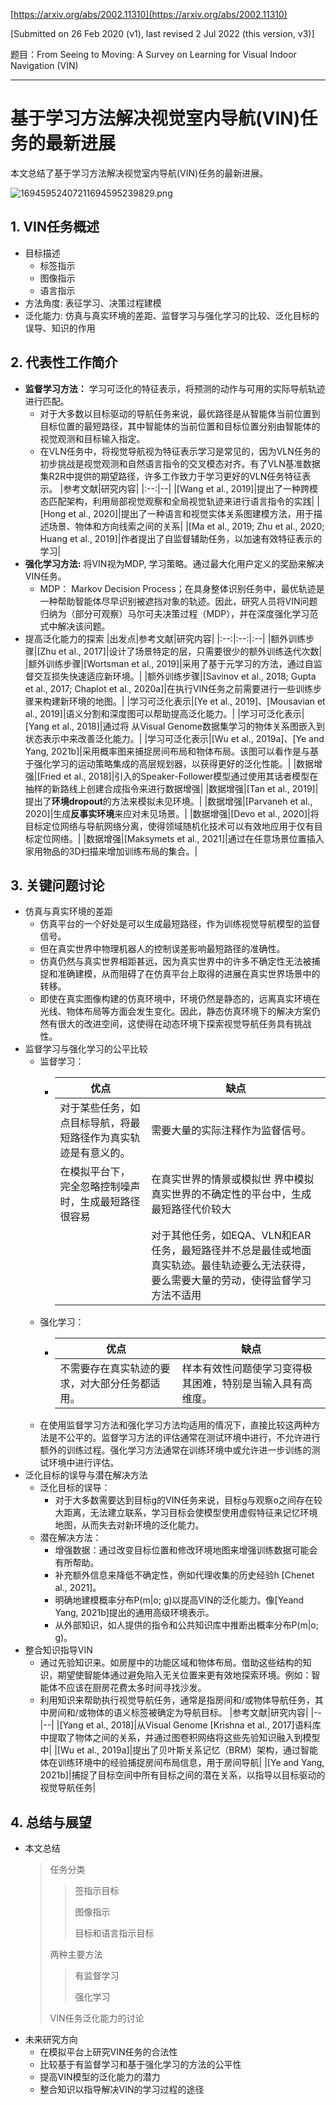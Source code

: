 [https://arxiv.org/abs/2002.11310](https://arxiv.org/abs/2002.11310)

[Submitted on 26 Feb 2020 (v1), last revised 2 Jul 2022 (this version, v3)]

题目：From Seeing to Moving: A Survey on Learning for Visual Indoor Navigation (VIN)

---

# 基于学习方法解决视觉室内导航(VIN)任务的最新进展

本文总结了基于学习方法解决视觉室内导航(VIN)任务的最新进展。

![16945952407211694595239829.png](https://fastly.jsdelivr.net/gh/Chenjiangwen/ImageHostingService@main/pic/16945952407211694595239829.png)

## 1. VIN任务概述

- 目标描述
  - 标签指示
  - 图像指示
  - 语言指示
- 方法角度: 表征学习、决策过程建模
- 泛化能力: 仿真与真实环境的差距、监督学习与强化学习的比较、泛化目标的误导、知识的作用

## 2. 代表性工作简介

- **监督学习方法：** 学习可泛化的特征表示，将预测的动作与可用的实际导航轨迹进行匹配。
  - 对于大多数以目标驱动的导航任务来说，最优路径是从智能体当前位置到目标位置的最短路径，其中智能体的当前位置和目标位置分别由智能体的视觉观测和目标输入指定。
  - 在VLN任务中，将视觉导航视为特征表示学习是常见的，因为VLN任务的初步挑战是视觉观测和自然语言指令的交叉模态对齐。有了VLN基准数据集R2R中提供的期望路径，许多工作致力于学习更好的VLN任务特征表示。
    |参考文献|研究内容|
    |:--:|--|
    |[Wang et al., 2019]|提出了一种跨模态匹配架构，利用局部视觉观察和全局视觉轨迹来进行语言指令的实践|
    |[Hong et al., 2020]|提出了一种语言和视觉实体关系图建模方法，用于描述场景、物体和方向线索之间的关系|
    |[Ma et al., 2019; Zhu et al., 2020; Huang et al., 2019]|作者提出了自监督辅助任务，以加速有效特征表示的学习|
- **强化学习方法:** 将VIN视为MDP, 学习策略。通过最大化用户定义的奖励来解决VIN任务。
  - MDP： Markov Decision Process；在具身整体识别任务中，最优轨迹是一种帮助智能体尽早识别被遮挡对象的轨迹。因此，研究人员将VIN问题归纳为（部分可观察）马尔可夫决策过程（MDP），并在深度强化学习范式中解决该问题。
- 提高泛化能力的探索
  |出发点|参考文献|研究内容|
  |:--:|:--:|:--|
  |额外训练步骤|[Zhu et al., 2017]|设计了场景特定的层，只需要很少的额外训练迭代次数|
  |额外训练步骤|[Wortsman et al., 2019]|采用了基于元学习的方法，通过自监督交互损失快速适应新环境。|
  |额外训练步骤|[Savinov et al., 2018; Gupta et al., 2017; Chaplot et al., 2020a]|在执行VIN任务之前需要进行一些训练步骤来构建新环境的地图。|
  |学习可泛化表示|[Ye et al., 2019]、[Mousavian et al., 2019]|语义分割和深度图可以帮助提高泛化能力。|
  |学习可泛化表示|[Yang et al., 2018]|通过将 从Visual Genome数据集学习的物体关系图嵌入到状态表示中来改善泛化能力。|
  |学习可泛化表示|[Wu et al., 2019a]、[Ye and Yang, 2021b]|采用概率图来捕捉房间布局和物体布局。该图可以看作是与基于强化学习的运动策略集成的高层规划器，以获得更好的泛化性能。|
  |数据增强|[Fried et al., 2018]|引入的Speaker-Follower模型通过使用其话者模型在抽样的新路线上创建合成指令来进行数据增强|
  |数据增强|[Tan et al., 2019]|提出了**环境dropout**的方法来模拟未见环境。|
  |数据增强|[Parvaneh et al., 2020]|生成**反事实环境**来应对未见场景。|
  |数据增强|[Devo et al., 2020]|将目标定位网络与导航网络分离，使得领域随机化技术可以有效地应用于仅有目标定位网络。|
  |数据增强|[Maksymets et al., 2021]|通过在任意场景位置插入家用物品的3D扫描来增加训练布局的集合。|

## 3. 关键问题讨论

- 仿真与真实环境的差距
  - 仿真平台的一个好处是可以生成最短路径，作为训练视觉导航模型的监督信号。
  - 但在真实世界中物理机器人的控制误差影响最短路径的准确性。
  - 仿真仍然与真实世界相距甚远，因为真实世界中的许多不确定性无法被捕捉和准确建模，从而阻碍了在仿真平台上取得的进展在真实世界场景中的转移。
  - 即使在真实图像构建的仿真环境中，环境仍然是静态的，远离真实环境在光线、物体布局等方面会发生变化。因此，静态仿真环境下的解决方案仍然有很大的改进空间，这使得在动态环境下探索视觉导航任务具有挑战性。
- 监督学习与强化学习的公平比较
  - 监督学习：
    - |优点|缺点|
      |--|--|
      |对于某些任务，如点目标导航，将最短路径作为真实轨迹是有意义的。|需要大量的实际注释作为监督信号。|
      |在模拟平台下， 完全忽略控制噪声时，生成最短路径很容易|在真实世界的情景或模拟世 界中模拟真实世界的不确定性的平台中，生成最短路径代价较大|
      ||对于其他任务，如EQA、VLN和EAR任务，最短路径并不总是最佳或地面真实轨迹。最佳轨迹要么无法获得，要么需要大量的劳动，使得监督学习方法不适用|
  - 强化学习：
    - |优点|缺点|
      |--|--|
      |不需要存在真实轨迹的要求，对大部分任务都适用。|样本有效性问题使学习变得极其困难，特别是当输入具有高维度。|
  - 在使用监督学习方法和强化学习方法均适用的情况下，直接比较这两种方法是不公平的。监督学习方法的评估通常在测试环境中进行，不允许进行额外的训练过程。强化学习方法通常在训练环境中或允许进一步训练的测试环境中进行评估。
- 泛化目标的误导与潜在解决方法
  - 泛化目标的误导：
    - 对于大多数需要达到目标g的VIN任务来说，目标g与观察o之间存在较大距离，无法建立联系，学习目标会使模型使用虚假特征来记忆环境地图，从而失去对新环境的泛化能力。
  - 潜在解决方法：
    - 增强数据：通过改变目标位置和修改环境地图来增强训练数据可能会有所帮助。
    - 补充额外信息来降低不确定性，例如代理收集的历史经验h [Chenet al., 2021]。
    - 明确地建模概率分布P(m|o; g)以提高VIN的泛化能力。像[Yeand Yang, 2021b]提出的通用高级环境表示。
    - 从外部知识，如人提供的指令和公共知识库中推断出概率分布P(m|o; g)。
- 整合知识指导VIN
  - 通过先验知识来。如房屋中的功能区域和物体布局。借助这些结构的知识，期望使智能体通过避免陷入无关位置来更有效地探索环境。例如：智能体不应该在厨房花费太多时间寻找沙发。
  - 利用知识来帮助执行视觉导航任务，通常是指房间和/或物体导航任务，其中房间和/或物体的语义标签被确定为导航目标。
    |参考文献|研究内容|
    |--|--|
    |[Yang et al., 2018]|从Visual Genome [Krishna et al., 2017]语料库中提取了物体之间的关系，并通过图卷积网络将这些先验知识融入到模型中|
    |[Wu et al., 2019a]|提出了贝叶斯关系记忆（BRM）架构，通过智能体在训练环境中的经验捕捉房间布局信息，用于房间导航|
    |[Ye and Yang, 2021b]|捕捉了目标空间中所有目标之间的潜在关系，以指导以目标驱动的视觉导航任务|

## 4. 总结与展望

- 本文总结
  > 任务分类
  > 
  > > 签指示目标
  > > 
  > > 图像指示
  > > 
  > > 目标和语言指示目标
  > 
  > 两种主要方法
  > 
  > > 有监督学习
  > > 
  > > 强化学习
  > 
  > VIN任务泛化能力的讨论
- 未来研究方向
  - 在模拟平台上研究VIN任务的合法性
  - 比较基于有监督学习和基于强化学习的方法的公平性
  - 提高VIN模型的泛化能力的潜力
  - 整合知识以指导解决VIN的学习过程的途径
